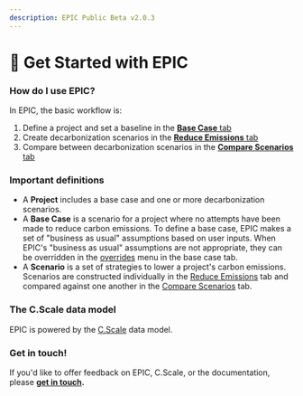 ```yaml
---
description: EPIC Public Beta v2.0.3
---
```


# 📍 Get Started with EPIC

### How do I use EPIC?

In EPIC, the basic workflow is:

1. Define a project and set a baseline in the [**Base Case** tab](https://www.epic-docs.dev/epic-web-application/guide/base-case)
2. Create decarbonization scenarios in the [**Reduce Emissions** tab](https://www.epic-docs.dev/epic-web-application/guide/carbon-reduction-measures)
3. Compare between decarbonization scenarios in the [**Compare Scenarios** tab](https://www.epic-docs.dev/epic-web-application/guide/compare-scenarios)

### Important definitions

* A **Project** includes a base case and one or more decarbonization scenarios.
* A **Base Case** is a scenario for a project where no attempts have been made to reduce carbon emissions. To define a base case, EPIC makes a set of "business as usual" assumptions based on user inputs. When EPIC's "business as usual" assumptions are not appropriate, they can be overridden in the [overrides](https://www.epic-docs.dev/epic-web-application/users-guide/base-case/overrides) menu in the base case tab.
* A **Scenario** is a set of strategies to lower a project's carbon emissions. Scenarios are constructed individually in the [Reduce Emissions](https://www.epic-docs.dev/epic-web-application/guide/carbon-reduction-measures) tab and compared against one another in the [Compare Scenarios](https://www.epic-docs.dev/epic-web-application/guide/compare-scenarios) tab.

### The C.Scale data model

EPIC is powered by the [C.Scale](https://www.cscale.io) data model.

### Get in touch!

If you'd like to offer feedback on EPIC, C.Scale, or the documentation, please [**get in touch**](https://forms.gle/eHYvfeqQGbfK6EQy8)**.**
